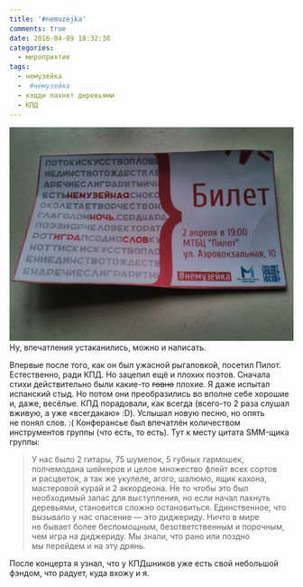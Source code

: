 ```yaml
---
title: '#nemuzejka'
comments: true
date: 2016-04-09 18:32:38
categories:
  - мероприятие
tags:
  - немузейка
  -  #немузейка
  - кэдди пахнет деревьями
  - КПД
---
```


![Билет на немузейку](../../assets/images/uncategorized/nemuzejka-02042016.jpg) Ну, впечатления
устаканились, можно и&nbsp;написать.

Впервые после того, как он&nbsp;был ужасной рыгаловкой, посетил Пилот. Естественно, ради КПД.
Но&nbsp;зацепил ещё и&nbsp;плохих поэтов. Сначала стихи действительно были <nobr>какие-то</nobr>
<del>говно</del> плохие. Я&nbsp;даже испытал испанский стыд. Но&nbsp;потом они преобразились
во&nbsp;вполне себе хорошие и, даже, весёлые. КПД порадовали, как всегда (<nobr>всего-то</nobr> 2
раза слушал вживую, а&nbsp;уже &laquo;всегдакаю&raquo; :D). Услышал новую песню, но&nbsp;опять
не&nbsp;понял слов. :( Конферансье был впечатлён количеством инструментов группы (что есть,
то&nbsp;есть). Тут к&nbsp;месту цитата <nobr>SMM-щика</nobr> группы:

> У&nbsp;нас было 2 гитары, 75 шумелок, 5 губных гармошек, полчемодана шейкеров и&nbsp;целое
> множество флейт всех сортов и&nbsp;расцветок, а&nbsp;так&nbsp;же укулеле, агого, шалюмо, ящик
> кахона, мастеровой курай и&nbsp;2 аккордеона. Не&nbsp;то&nbsp;чтобы это был необходимый запас для
> выступления, но&nbsp;если начал пахнуть деревьями, становится сложно остановиться. Единственное,
> что вызывало у&nbsp;нас опасение&nbsp;&mdash; это диджериду. Ничто в&nbsp;мире не&nbsp;бывает
> более беспомощным, безответственным и&nbsp;порочным, чем игра на&nbsp;диджериду. Мы&nbsp;знали,
> что рано или поздно мы&nbsp;перейдем и&nbsp;на&nbsp;эту дрянь.

После концерта я&nbsp;узнал, что у&nbsp;КПДшников уже есть свой небольшой фэндом, что радует, куда
вхожу и&nbsp;я.
